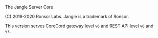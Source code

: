 The Jangle Server Core

(C) 2019-2020 Ronsor Labs. Jangle is a trademark of Ronsor.

This version serves CoreCord gateway level `v6` and REST API level `v6` and `v7`.
